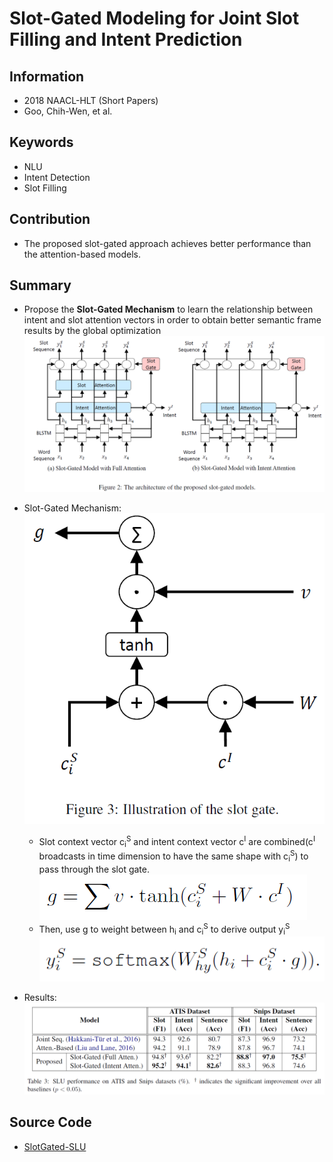 # Slot-Gated Modeling for Joint Slot Filling and Intent Prediction
## Information
- 2018 NAACL-HLT (Short Papers)
- Goo, Chih-Wen, et al.

## Keywords
- NLU
- Intent Detection
- Slot Filling

## Contribution
- The proposed slot-gated approach achieves better performance than the attention-based models.

## Summary
- Propose the **Slot-Gated Mechanism** to learn the relationship between intent and slot attention vectors in order to  obtain better semantic frame results by the global optimization
	![Model Structure](pic/Slot-Gated_Modeling_for_Joint_Slot_Filling_and_Intent_Prediction_fig1.PNG)
- Slot-Gated Mechanism:
	![Slot-Gated Mechanism](pic/Slot-Gated_Modeling_for_Joint_Slot_Filling_and_Intent_Prediction_fig2.PNG)
	- Slot context vector c<sub>i</sub><sup>S</sup> and intent context vector c<sup>I</sup> are combined(c<sup>I</sup> broadcasts in time dimension to have the same shape with c<sub>i</sub><sup>S</sup>) to pass through the slot gate.
		![Slot-Gated Mechanism Equation](pic/Slot-Gated_Modeling_for_Joint_Slot_Filling_and_Intent_Prediction_fig3.PNG)
	- Then, use g to weight between h<sub>i</sub> and c<sub>i</sub><sup>S</sup> to derive output y<sub>i</sub><sup>S</sup>
		![Weighted output Equation](pic/Slot-Gated_Modeling_for_Joint_Slot_Filling_and_Intent_Prediction_fig4.PNG)

- Results:
	![Results](pic/Slot-Gated_Modeling_for_Joint_Slot_Filling_and_Intent_Prediction_fig5.PNG)

## Source Code
- [SlotGated-SLU](https://github.com/MiuLab/SlotGated-SLU)